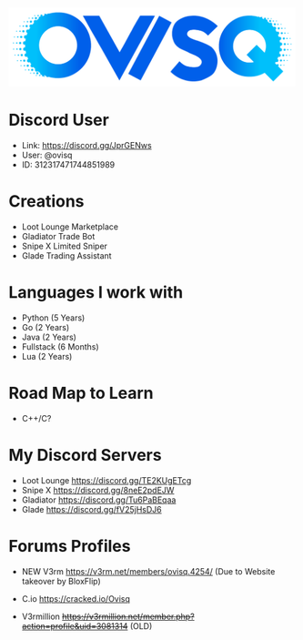 ![Ovisq's Banner](https://github.com/ovisq/ovisq/blob/c105da15b019dd1bf49cecdcad4e3df94500deed/ovisq_logo_transparent.png)

# Discord User
- Link: https://discord.gg/JprGENws
- User: @ovisq
- ID: 312317471744851989

# Creations
- Loot Lounge Marketplace
- Gladiator Trade Bot
- Snipe X Limited Sniper
- Glade Trading Assistant

# Languages I work with
- Python (5 Years)
- Go (2 Years)
- Java (2 Years)
- Fullstack (6 Months)
- Lua (2 Years)

# Road Map to Learn
- C++/C?

# My Discord Servers
- Loot Lounge https://discord.gg/TE2KUgETcg
- Snipe X https://discord.gg/8neE2pdEJW
- Gladiator https://discord.gg/Tu6PaBEqaa
- Glade https://discord.gg/fV25jHsDJ6

# Forums Profiles
- NEW V3rm https://v3rm.net/members/ovisq.4254/ (Due to Website takeover by BloxFlip)
- C.io https://cracked.io/Ovisq

- V3rmillion ~~https://v3rmillion.net/member.php?action=profile&uid=3081314~~ (OLD)
